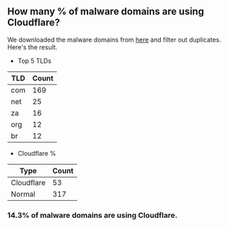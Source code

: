 ## How many % of malware domains are using Cloudflare?


We downloaded the malware domains from [here](https://urlhaus.abuse.ch) and filter out duplicates.
Here's the result.


[//]: # (start replacement)


- Top 5 TLDs

| TLD | Count |
| --- | --- |
| com | 169 |
| net | 25 |
| za | 16 |
| org | 12 |
| br | 12 |


- Cloudflare %

| Type | Count |
| --- | --- |
| Cloudflare | 53 |
| Normal | 317 |


### 14.3% of malware domains are using Cloudflare.